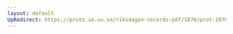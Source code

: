 ```yaml
---
layout: default
UpRedirect: https://pruto.im.uu.se/riksdagen-records-pdf/1876/prot-1876--ak--028/prot-1876--ak--028_001.pdf
---
```

